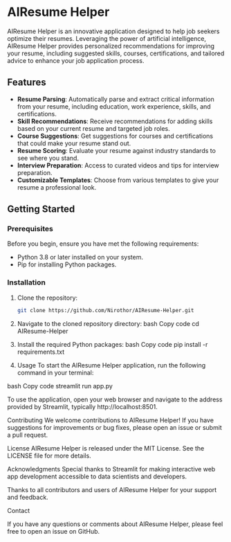 # AIResume Helper

AIResume Helper is an innovative application designed to help job seekers optimize their resumes. Leveraging the power of artificial intelligence, AIResume Helper provides personalized recommendations for improving your resume, including suggested skills, courses, certifications, and tailored advice to enhance your job application process.

## Features

- **Resume Parsing**: Automatically parse and extract critical information from your resume, including education, work experience, skills, and certifications.
- **Skill Recommendations**: Receive recommendations for adding skills based on your current resume and targeted job roles.
- **Course Suggestions**: Get suggestions for courses and certifications that could make your resume stand out.
- **Resume Scoring**: Evaluate your resume against industry standards to see where you stand.
- **Interview Preparation**: Access to curated videos and tips for interview preparation.
- **Customizable Templates**: Choose from various templates to give your resume a professional look.

## Getting Started

### Prerequisites

Before you begin, ensure you have met the following requirements:
- Python 3.8 or later installed on your system.
- Pip for installing Python packages.

### Installation

1. Clone the repository:
   ```bash
   git clone https://github.com/Nirothor/AIResume-Helper.git

2. Navigate to the cloned repository directory:
bash
Copy code
cd AIResume-Helper

3. Install the required Python packages:
bash
Copy code
pip install -r requirements.txt

4. Usage
To start the AIResume Helper application, run the following command in your terminal:

bash
Copy code
streamlit run app.py

To use the application, open your web browser and navigate to the address provided by Streamlit, typically http://localhost:8501.

Contributing
We welcome contributions to AIResume Helper! If you have suggestions for improvements or bug fixes, please open an issue or submit a pull request.

License
AIResume Helper is released under the MIT License. See the LICENSE file for more details.

Acknowledgments
Special thanks to Streamlit for making interactive web app development accessible to data scientists and developers.

Thanks to all contributors and users of AIResume Helper for your support and feedback.

Contact

If you have any questions or comments about AIResume Helper, please feel free to open an issue on GitHub.

